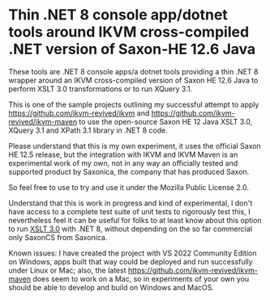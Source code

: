 # Thin .NET 8 console app/dotnet tools around IKVM cross-compiled .NET version of Saxon-HE 12.6 Java
These tools are .NET 8 console apps/a dotnet tools providing a thin .NET 8 wrapper around an IKVM cross-compiled version of Saxon HE 12.6 Java to perform XSLT 3.0 transformations or to run XQuery 3.1.

This is one of the sample projects outlining my successful attempt to apply https://github.com/ikvm-revived/ikvm and
https://github.com/ikvm-revived/ikvm-maven to use the open-source Saxon HE 12 Java XSLT 3.0, XQuery 3.1 and XPath 3.1 library in .NET 8 code.

Please understand that this is my own experiment, it uses the official Saxon HE 12.5 release, but the integration with IKVM and IKVM Maven is an experimental work of my own, not in any way an officially tested and supported product by Saxonica, the company that has produced Saxon.

So feel free to use to try and use it under the Mozilla Public License 2.0. 

Understand that this is work in progress and kind of experimental, I don't have access to a complete test suite of unit tests to rigorously test this, I nevertheless feel it can be useful for folks to at least know about this option to run [XSLT 3.0](https://www.w3.org/TR/xslt-30/) with .NET 8, without depending on the so far commercial only SaxonCS from Saxonica.

Known issues: I have created the project with VS 2022 Community Edition on Windows, apps built that way could be deployed and run successfully under Linux or Mac; also, the latest https://github.com/ikvm-revived/ikvm-maven does seem to work on a Mac, so in experiments of your own you should be able to develop and build on Windows and MacOS.